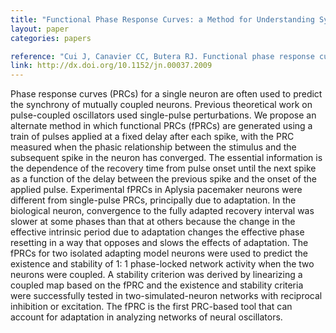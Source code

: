 ```yaml
---
title: "Functional Phase Response Curves: a Method for Understanding Synchronization of Adapting Neurons"
layout: paper
categories: papers

reference: "Cui J, Canavier CC, Butera RJ. Functional phase response curves: a method for understanding synchronization of adapting neurons (2009) J Neurophysiol, 102: 387–398."
link: http://dx.doi.org/10.1152/jn.00037.2009
---
```


Phase response curves (PRCs) for a single neuron are often used to predict the synchrony of mutually coupled neurons. Previous theoretical work on pulse-coupled oscillators used single-pulse perturbations. We propose an alternate method in which functional PRCs (fPRCs) are generated using a train of pulses applied at a fixed delay after each spike, with the PRC measured when the phasic relationship between the stimulus and the subsequent spike in the neuron has converged. The essential information is the dependence of the recovery time from pulse onset until the next spike as a function of the delay between the previous spike and the onset of the applied pulse. Experimental fPRCs in Aplysia pacemaker neurons were different from single-pulse PRCs, principally due to adaptation. In the biological neuron, convergence to the fully adapted recovery interval was slower at some phases than that at others because the change in the effective intrinsic period due to adaptation changes the effective phase resetting in a way that opposes and slows the effects of adaptation. The fPRCs for two isolated adapting model neurons were used to predict the existence and stability of 1: 1 phase-locked network activity when the two neurons were coupled. A stability criterion was derived by linearizing a coupled map based on the fPRC and the existence and stability criteria were successfully tested in two-simulated-neuron networks with reciprocal inhibition or excitation. The fPRC is the first PRC-based tool that can account for adaptation in analyzing networks of neural oscillators.
